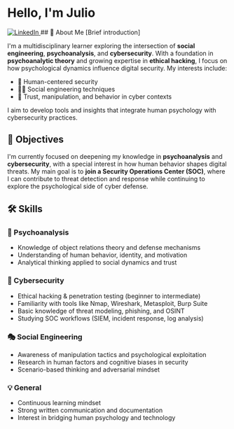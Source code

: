 # Hello, I'm Julio
<a href="https://www.linkedin.com/in/julio-melgaco-a80aa7277" target="_blank">
  <img src="https://img.shields.io/badge/LinkedIn-Connect-blue?style=for-the-badge&logo=linkedin" alt="LinkedIn">
</a>
## 👋 About Me
[Brief introduction]

I'm a multidisciplinary learner exploring the intersection of **social engineering**, **psychoanalysis**, and **cybersecurity**.
With a foundation in **psychoanalytic theory** and growing expertise in **ethical hacking**, I focus on how psychological dynamics influence digital security. My interests include:

- 🧠 Human-centered security
- 🕵️‍♂️ Social engineering techniques
- 🧩 Trust, manipulation, and behavior in cyber contexts

I aim to develop tools and insights that integrate human psychology with cybersecurity practices.

## 🎯 Objectives

I'm currently focused on deepening my knowledge in **psychoanalysis** and **cybersecurity**, with a special interest in how human behavior shapes digital threats.
My main goal is to **join a Security Operations Center (SOC)**, where I can contribute to threat detection and response while continuing to explore the psychological side of cyber defense.

## 🛠️ Skills

### 🧠 Psychoanalysis
- Knowledge of object relations theory and defense mechanisms
- Understanding of human behavior, identity, and motivation
- Analytical thinking applied to social dynamics and trust

### 🔐 Cybersecurity
- Ethical hacking & penetration testing (beginner to intermediate)
- Familiarity with tools like Nmap, Wireshark, Metasploit, Burp Suite
- Basic knowledge of threat modeling, phishing, and OSINT
- Studying SOC workflows (SIEM, incident response, log analysis)

### 🎭 Social Engineering
- Awareness of manipulation tactics and psychological exploitation
- Research in human factors and cognitive biases in security
- Scenario-based thinking and adversarial mindset

### 💡 General
- Continuous learning mindset
- Strong written communication and documentation
- Interest in bridging human psychology and technology


